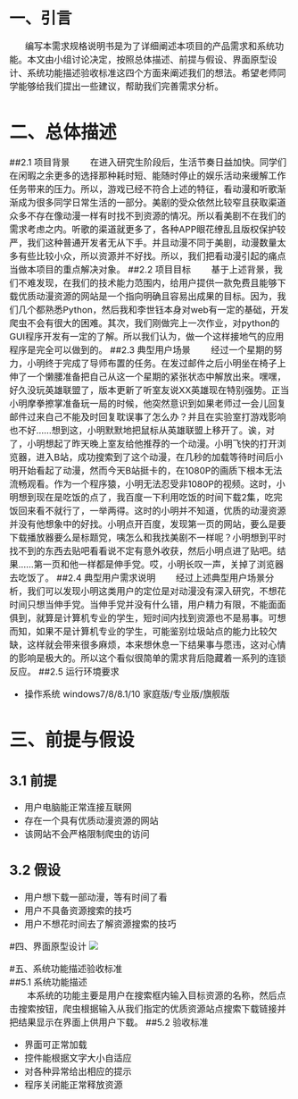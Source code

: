 # 一、引言
&emsp;&emsp;<font size=3>编写本需求规格说明书是为了详细阐述本项目的产品需求和系统功能。本文由小组讨论决定，按照总体描述、前提与假设、界面原型设计、系统功能描述验收标准这四个方面来阐述我们的想法。希望老师同学能够给我们提出一些建议，帮助我们完善需求分析。  
# 二、总体描述
##2.1 项目背景
&emsp;&emsp;在进入研究生阶段后，生活节奏日益加快。同学们在闲暇之余更多的选择那种耗时短、能随时停止的娱乐活动来缓解工作任务带来的压力。所以，游戏已经不符合上述的特征，看动漫和听歌渐渐成为很多同学日常生活的一部分。美剧的受众依然比较窄且获取渠道众多不存在像动漫一样有时找不到资源的情况。所以看美剧不在我们的需求考虑之内。听歌的渠道就更多了，各种APP眼花缭乱且版权保护较严，我们这种普通开发者无从下手。并且动漫不同于美剧，动漫数量太多有些比较小众，所以资源并不好找。所以，我们把看动漫引起的痛点当做本项目的重点解决对象。
##2.2 项目目标
&emsp;&emsp;基于上述背景，我们不难发现，在我们的技术能力范围内，给用户提供一款免费且能够下载优质动漫资源的网站是一个指向明确且容易出成果的目标。因为，我们几个都熟悉Python，然后我和李世钰本身对web有一定的基础，开发爬虫不会有很大的困难。其次，我们刚做完上一次作业，对python的GUI程序开发有一定的了解。所以我们认为，做一个这样接地气的应用程序是完全可以做到的。
##2.3 典型用户场景
&emsp;&emsp;经过一个星期的努力，小明终于完成了导师布置的任务。在发过邮件之后小明坐在椅子上伸了一个懒腰准备把自己从这一个星期的紧张状态中解放出来。嘿嘿，好久没玩英雄联盟了，版本更新了听室友说XX英雄现在特别强势。正当小明摩拳擦掌准备玩一局的时候，他突然意识到如果老师过一会儿回复邮件过来自己不能及时回复耽误事了怎么办？并且在实验室打游戏影响也不好……想到这，小明默默地把鼠标从英雄联盟上移开了。诶，对了，小明想起了昨天晚上室友给他推荐的一个动漫。小明飞快的打开浏览器，进入B站，成功搜索到了这个动漫，在几秒的加载等待时间后小明开始看起了动漫，然而今天B站挺卡的，在1080P的画质下根本无法流畅观看。作为一个程序猿，小明无法忍受非1080P的视频。这时，小明想到现在是吃饭的点了，我百度一下利用吃饭的时间下载2集，吃完饭回来看不就行了，一举两得。这时的小明并不知道，优质的动漫资源并没有他想象中的好找。小明点开百度，发现第一页的网站，要么是要下载播放器要么是标题党，咦怎么和我找美剧不一样呢？小明想到平时找不到的东西去贴吧看看说不定有意外收获，然后小明点进了贴吧。结果……第一页和他一样都是伸手党。哎，小明长叹一声，关掉了浏览器去吃饭了。
##2.4 典型用户需求说明
&emsp;&emsp;经过上述典型用户场景分析，我们可以发现小明这类用户的定位是对动漫没有深入研究，不想花时间只想当伸手党。当伸手党并没有什么错，用户精力有限，不能面面俱到，就算是计算机专业的学生，短时间内找到资源也不是易事。可想而知，如果不是计算机专业的学生，可能鉴别垃圾站点的能力比较欠缺，这样就会带来很多麻烦，本来想休息一下结果事与愿违，这对心情的影响是极大的。所以这个看似很简单的需求背后隐藏着一系列的连锁反应。
##2.5 运行环境要求  
+ 操作系统
windows7/8/8.1/10 家庭版/专业版/旗舰版  

# 三、前提与假设
## 3.1 前提
-  用户电脑能正常连接互联网
-  存在一个具有优质动漫资源的网站
-  该网站不会严格限制爬虫的访问  

## 3.2 假设
- 用户想下载一部动漫，等有时间了看
- 用户不具备资源搜索的技巧
- 用户不想花时间去了解资源搜索的技巧

#四、界面原型设计
![](https://i.imgur.com/oRw3H2X.png)

#五、系统功能描述验收标准  
##5.1 系统功能描述  
&emsp;&emsp;本系统的功能主要是用户在搜索框内输入目标资源的名称，然后点击搜索按钮，爬虫根据输入从我们指定的优质资源站点搜索下载链接并把结果显示在界面上供用户下载。
##5.2 验收标准
+ 界面可正常加载
+ 控件能根据文字大小自适应
+ 对各种异常给出相应的提示
+ 程序关闭能正常释放资源
